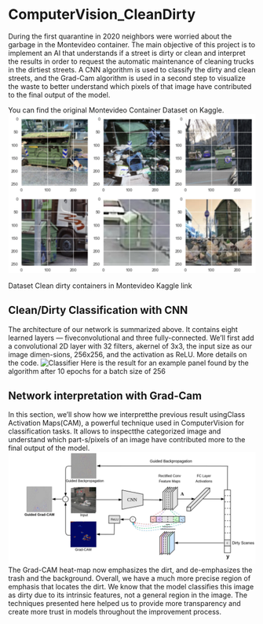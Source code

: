 # ComputerVision_CleanDirty

During the first quarantine in 2020 neighbors were worried about the garbage in the Montevideo container. The main objective of this project is to implement an AI that understands if a street is dirty or clean and interpret the results in order to request the automatic maintenance of cleaning trucks in the dirtiest streets. A CNN algorithm is used to classify the dirty and clean streets, and the Grad-Cam algorithm is used in a second step to visualize the waste to better understand which pixels of that image have contributed to the final output  of  the  model. 

You can find the original Montevideo Container Dataset on Kaggle.
![Dataset](Dataset.png)

Dataset Clean dirty containers in Montevideo Kaggle link

## Clean/Dirty Classification with CNN
The architecture of our network is summarized above.  It contains eight learned layers — fiveconvolutional  and  three  fully-connected.   We’ll first add a convolutional 2D layer with 32 filters, akernel of 3x3, the input size as our image dimen-sions, 256x256, and the activation as ReLU. More details on the code.
![Classifier](Classifier.gif)
Here is the result for an example panel found by the algorithm after 10 epochs for a batch size of 256

## Network interpretation with Grad-Cam 
In  this  section,   we’ll  show  how  we  interpretthe previous result usingClass Activation Maps(CAM), a powerful technique used in ComputerVision for classification tasks. It allows to inspectthe categorized image and understand which part-s/pixels of an image have contributed more to the final  output  of  the  model.
![GradCam](GradCam.jpeg)
The Grad-CAM heat-map now emphasizes the dirt, and de-emphasizes the trash and the background. Overall, we have a much more precise region of emphasis that locates the dirt. We know that the model classifies this image as dirty due to its intrinsic features, not a general region in the image. The techniques presented here helped us to provide more transparency and create more trust in models throughout the improvement process.
